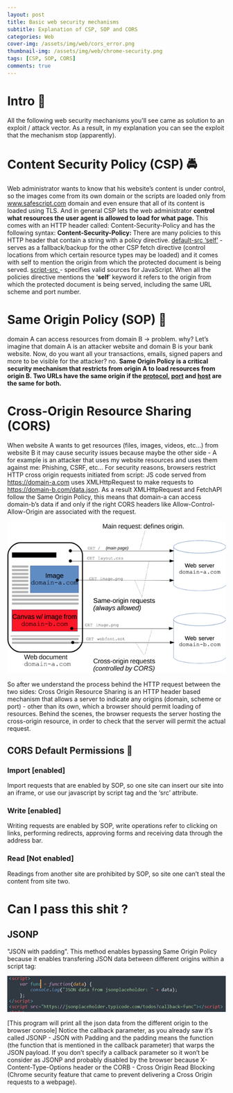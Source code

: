 ```yaml
---
layout: post
title: Basic web security mechanisms
subtitle: Explanation of CSP, SOP and CORS
categories: Web
cover-img: /assets/img/web/cors_error.png
thumbnail-img: /assets/img/web/chrome-security.png
tags: [CSP, SOP, CORS]
comments: true
---
```

# Intro :footprints:

All the following web security mechanisms you'll see came as solution to an exploit / attack vector. As a result, in my explanation you can see the exploit that the mechanism stop (apparently).

# Content Security Policy (CSP) :oncoming_police_car:

Web administrator wants to know that his website’s content is under control, so the images come from its own domain or the scripts are loaded only from www.safescript.com domain and even ensure that all of its content is loaded using TLS. And in general CSP lets the web administrator **control what resources the user agent is allowed to load for what page.**
This comes with an HTTP header called: Content-Security-Policy and has the following syntax: **Content-Security-Policy: <policy name>**
There are many policies to this HTTP header that contain a string with a policy directive.
<u>default-src ‘self’</u> - serves as a fallback/backup for the other CSP fetch directive (control locations from which certain resource types may be loaded) and it comes with self to mention the origin from which the protected document is being served.
<u>script-src <source></u> - specifies valid sources for JavaScript.
When all the policies directive mentions the ‘**self**’ keyword it refers to the origin from which the protected document is being served, including the same URL scheme and port number.

# Same Origin Policy (SOP) :tea:

domain A can access resources from domain B → problem. why? Let’s imagine that domain A is an attacker website and domain B is your bank website. Now, do you want all your transactions, emails, signed papers and more to be visible for the attacker? no.
**Same Origin Policy is a critical security mechanism that restricts from origin A to load resources from origin B. Two URLs have the same origin if the <u>protocol</u>, <u>port</u> and <u>host</u> are the same for both.**

# Cross-Origin Resource Sharing (CORS)

When website A wants to get resources (files, images, videos, etc...) from website B it may cause security issues because maybe the other side - A for example is an attacker that uses my website resources and uses them against me: Phishing, CSRF, etc…
For security reasons, browsers restrict HTTP cross origin requests initiated from script: JS code served from https://domain-a.com uses XMLHttpRequest to make requests to https://domain-b.com/data.json. As a result XMLHttpRequest and FetchAPI follow the Same Origin Policy, this means that domain-a can access domain-b’s data if and only if the right CORS headers like Allow-Control-Allow-Origin are associated with the request.

![cors_usage_illustrate](/assets/img/web/cors.png)

So after we understand the process behind the HTTP request between the two sides:
Cross Origin Resource Sharing is an HTTP header based mechanism that allows a server to indicate any origins (domain, scheme or port) - other than its own, which a browser should permit loading of resources. Behind the scenes, the browser requests the server hosting the cross-origin resource, in order to check that the server will permit the actual request.

## CORS Default Permissions :key:

### Import [enabled]

Import requests that are enabled by SOP, so one site can insert our site into an iframe, or use our javascript by script tag and the ‘src’ attribute.

### Write [enabled]

Writing requests are enabled by SOP, write operations refer to clicking on links, performing redirects, approving forms and receiving data through the address bar.

### Read [Not enabled]

Readings from another site are prohibited by SOP, so site one can’t steal the content from site two.

# Can I pass this shit ?

## JSONP

"JSON with padding". This method enables bypassing Same Origin Policy because it enables transfering JSON data between different origins within a script tag:

![image-20230126230629233](/assets/img/web/jsonp_script_tag_implementation.png)

[This program will print all the json data from the different origin to the browser console]
Notice the callback parameter, as you already saw it’s called JSONP - JSON with Padding and the padding means the function (the function that is mentioned in the callback parameter) that warps the JSON payload. If you don’t specify a callback parameter so it won’t be consider as JSONP and probably disabled by the browser because X-Content-Type-Options header or the CORB - Cross Origin Read Blocking (Chrome security feature that came to prevent delivering a Cross Origin requests to a webpage).

